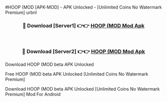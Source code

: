 #HOOP (MOD [APK-MOD] - APK Unlocked - [Unlimited Coins No Watermark Premium] urbnl



<div align="center">

<h3>🔴 Download [Server1] 👉👉 <a href="https://momento.my/?title=HOOP_(MOD">HOOP (MOD Mod Apk</a></h3><br>

<h3>🔴 Download [Server2] 👉👉 <a href="https://momento.my/?title=HOOP_(MOD">HOOP (MOD Mod Apk</a></h3>
</div>



Download HOOP (MOD beta APK Unlocked

Free HOOP (MOD beta APK Unlocked [Unlimited Coins No Watermark Premium]

Download HOOP (MOD beta APK Unlocked [Unlimited Coins No Watermark Premium] Mod For Android
